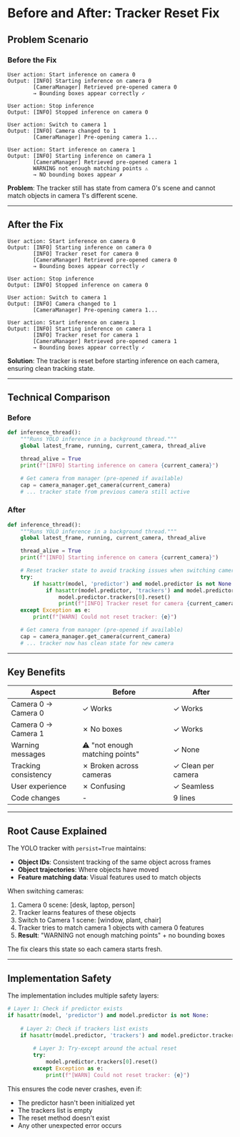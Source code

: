 # Before and After: Tracker Reset Fix

## Problem Scenario

### Before the Fix

```
User action: Start inference on camera 0
Output: [INFO] Starting inference on camera 0
        [CameraManager] Retrieved pre-opened camera 0
        → Bounding boxes appear correctly ✓

User action: Stop inference
Output: [INFO] Stopped inference on camera 0

User action: Switch to camera 1
Output: [INFO] Camera changed to 1
        [CameraManager] Pre-opening camera 1...

User action: Start inference on camera 1
Output: [INFO] Starting inference on camera 1
        [CameraManager] Retrieved pre-opened camera 1
        WARNING not enough matching points ⚠️
        → NO bounding boxes appear ✗
```

**Problem**: The tracker still has state from camera 0's scene and cannot match objects in camera 1's different scene.

---

## After the Fix

```
User action: Start inference on camera 0
Output: [INFO] Starting inference on camera 0
        [INFO] Tracker reset for camera 0
        [CameraManager] Retrieved pre-opened camera 0
        → Bounding boxes appear correctly ✓

User action: Stop inference
Output: [INFO] Stopped inference on camera 0

User action: Switch to camera 1
Output: [INFO] Camera changed to 1
        [CameraManager] Pre-opening camera 1...

User action: Start inference on camera 1
Output: [INFO] Starting inference on camera 1
        [INFO] Tracker reset for camera 1
        [CameraManager] Retrieved pre-opened camera 1
        → Bounding boxes appear correctly ✓
```

**Solution**: The tracker is reset before starting inference on each camera, ensuring clean tracking state.

---

## Technical Comparison

### Before
```python
def inference_thread():
    """Runs YOLO inference in a background thread."""
    global latest_frame, running, current_camera, thread_alive

    thread_alive = True
    print(f"[INFO] Starting inference on camera {current_camera}")

    # Get camera from manager (pre-opened if available)
    cap = camera_manager.get_camera(current_camera)
    # ... tracker state from previous camera still active
```

### After
```python
def inference_thread():
    """Runs YOLO inference in a background thread."""
    global latest_frame, running, current_camera, thread_alive

    thread_alive = True
    print(f"[INFO] Starting inference on camera {current_camera}")

    # Reset tracker state to avoid tracking issues when switching cameras
    try:
        if hasattr(model, 'predictor') and model.predictor is not None:
            if hasattr(model.predictor, 'trackers') and model.predictor.trackers:
                model.predictor.trackers[0].reset()
                print(f"[INFO] Tracker reset for camera {current_camera}")
    except Exception as e:
        print(f"[WARN] Could not reset tracker: {e}")

    # Get camera from manager (pre-opened if available)
    cap = camera_manager.get_camera(current_camera)
    # ... tracker now has clean state for new camera
```

---

## Key Benefits

| Aspect | Before | After |
|--------|--------|-------|
| Camera 0 → Camera 0 | ✓ Works | ✓ Works |
| Camera 0 → Camera 1 | ✗ No boxes | ✓ Works |
| Warning messages | ⚠️ "not enough matching points" | ✓ None |
| Tracking consistency | ✗ Broken across cameras | ✓ Clean per camera |
| User experience | ✗ Confusing | ✓ Seamless |
| Code changes | - | 9 lines |

---

## Root Cause Explained

The YOLO tracker with `persist=True` maintains:
- **Object IDs**: Consistent tracking of the same object across frames
- **Object trajectories**: Where objects have moved
- **Feature matching data**: Visual features used to match objects

When switching cameras:
1. Camera 0 scene: [desk, laptop, person]
2. Tracker learns features of these objects
3. Switch to Camera 1 scene: [window, plant, chair]
4. Tracker tries to match camera 1 objects with camera 0 features
5. **Result**: "WARNING not enough matching points" + no bounding boxes

The fix clears this state so each camera starts fresh.

---

## Implementation Safety

The implementation includes multiple safety layers:

```python
# Layer 1: Check if predictor exists
if hasattr(model, 'predictor') and model.predictor is not None:
    
    # Layer 2: Check if trackers list exists
    if hasattr(model.predictor, 'trackers') and model.predictor.trackers:
        
        # Layer 3: Try-except around the actual reset
        try:
            model.predictor.trackers[0].reset()
        except Exception as e:
            print(f"[WARN] Could not reset tracker: {e}")
```

This ensures the code never crashes, even if:
- The predictor hasn't been initialized yet
- The trackers list is empty
- The reset method doesn't exist
- Any other unexpected error occurs
